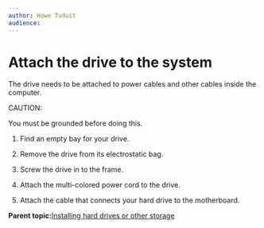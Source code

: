 ```yaml
---
author: Howe Tuduit
audience: 
---
```


# Attach the drive to the system

The drive needs to be attached to power cables and other cables inside the computer.

CAUTION:

You must be grounded before doing this.

1.  Find an empty bay for your drive.

2.  Remove the drive from its electrostatic bag.

3.  Screw the drive in to the frame.

4.  Attach the multi-colored power cord to the drive.

5.  Attach the cable that connects your hard drive to the motherboard.


**Parent topic:**[Installing hard drives or other storage](../tasks/installstorage.md)

